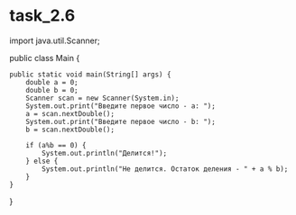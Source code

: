 # task_2.6


import java.util.Scanner;

public class Main {

    public static void main(String[] args) {
        double a = 0;
        double b = 0;
        Scanner scan = new Scanner(System.in);
        System.out.print("Введите первое число - a: ");
        a = scan.nextDouble();
        System.out.print("Введите первое число - b: ");
        b = scan.nextDouble();

        if (a%b == 0) {
            System.out.println("Делится!");
        } else {
            System.out.println("Не делится. Остаток деления - " + a % b);
        }
    }
}
